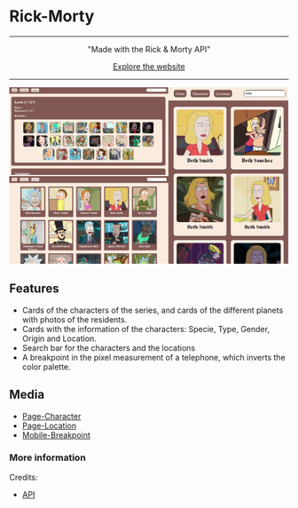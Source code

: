 # Rick-Morty 
<div align="center">
  <hr>
  <p>"Made with the Rick & Morty API"</p>
  <a href="https://teojimenez.github.io/Rick-Morty.github.io/">Explore the website</a>
  <hr>
  <img src="img/collage.png" width="700">
</div>

## Features
- Cards of the characters of the series, and cards of the different planets with photos of the residents.
- Cards with the information of the characters: Specie, Type, Gender, Origin and Location.
- Search bar for the characters and the locations
- A breakpoint in the pixel measurement of a telephone, which inverts the color palette.
## Media
- [Page-Character](img/main-character.png)
- [Page-Location](img/main-location.png)
- [Mobile-Breakpoint](img/breakpoint-show.png)
### More information
Credits:
- [API](https://teojimenez.github.io/Rick-Morty.github.io/)

